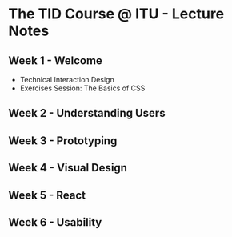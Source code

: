 # The TID Course @ ITU - Lecture Notes

## Week 1 - Welcome
- Technical Interaction Design
- Exercises Session: The Basics of CSS

## Week 2 - Understanding Users

## Week 3 - Prototyping

## Week 4 - Visual Design

## Week 5 - React 

## Week 6 - Usability 


